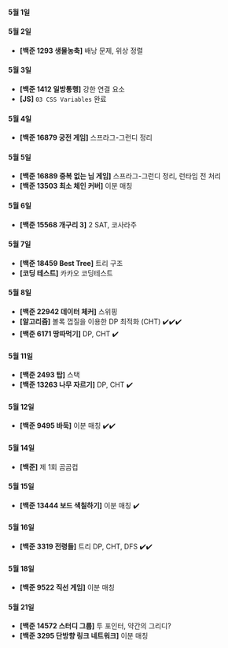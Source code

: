 #### 5월 1일

#### 5월 2일

- **[백준 1293 생물농축]** 배낭 문제, 위상 정렬

#### 5월 3일

- **[백준 1412 일방통행]** 강한 연결 요소
- **[JS]** `03 CSS Variables` 완료 

#### 5월 4일

- **[백준 16879 궁전 게임]** 스프라그-그런디 정리

#### 5월 5일

- **[백준 16889 중복 없는 님 게임]** 스프라그-그런디 정리, 런타임 전 처리
- **[백준 13503 최소 체인 커버]** 이분 매칭

#### 5월 6일

- **[백준 15568 개구리 3]** 2 SAT, 코사라주

#### 5월 7일

- **[백준 18459 Best Tree]** 트리 구조
- **[코딩 테스트]** 카카오 코딩테스트

#### 5월 8일

- **[백준 22942 데이터 체커]** 스위핑
- **[알고리즘]** 볼록 껍질을 이용한 DP 최적화 (CHT) :heavy_check_mark::heavy_check_mark::heavy_check_mark: 
- **[백준 6171 땅따먹기]** DP, CHT :heavy_check_mark:

#### 5월 11일

- **[백준 2493 탑]** 스택
- **[백준 13263 나무 자르기]** DP, CHT :heavy_check_mark:

#### 5월 12일

- **[백준 9495 바둑]** 이분 매칭 :heavy_check_mark::heavy_check_mark:

#### 5월 14일

- **[백준]** 제 1회 곰곰컵

#### 5월 15일

- **[백준 13444 보드 색칠하기]** 이분 매칭 :heavy_check_mark:

#### 5월 16일

- **[백준 3319 전령들]** 트리 DP, CHT, DFS :heavy_check_mark::heavy_check_mark:

#### 5월 18일

- **[백준 9522 직선 게임]** 이분 매칭

#### 5월 21일

- **[백준 14572 스터디 그룹]** 투 포인터, 약간의 그리디?
- **[백준 3295 단방향 링크 네트워크]** 이분 매칭



